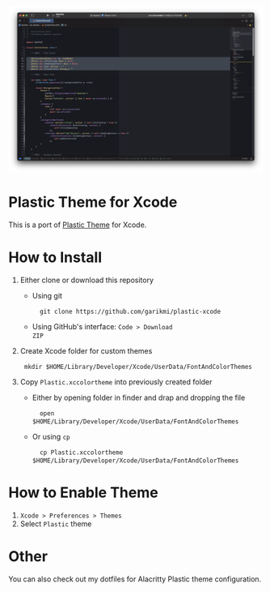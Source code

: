 ![Xcode Plastic Theme](xcode-screenshot.png)

# Plastic Theme for Xcode
This is a port of [Plastic Theme](https://plastictheme.com) for Xcode.

# How to Install
1. Either clone or download this repository
    - Using git

            git clone https://github.com/garikmi/plastic-xcode

    - Using GitHub's interface: <code>Code > Download ZIP</code>

2. Create Xcode folder for custom themes

        mkdir $HOME/Library/Developer/Xcode/UserData/FontAndColorThemes

3. Copy <code>Plastic.xccolortheme</code> into previously created folder
    - Either by opening folder in finder and drap and dropping the file

            open $HOME/Library/Developer/Xcode/UserData/FontAndColorThemes

    - Or using <code>cp</code>

            cp Plastic.xccolortheme $HOME/Library/Developer/Xcode/UserData/FontAndColorThemes

# How to Enable Theme

1. <code>Xcode > Preferences > Themes</code>
2. Select <code>Plastic</code> theme

# Other
You can also check out my dotfiles for Alacritty Plastic theme configuration.
